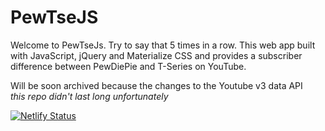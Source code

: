 # PewTseJS
Welcome to PewTseJs. Try to say that 5 times in a row. This web app built with JavaScript, jQuery and Materialize CSS and provides a subscriber difference between PewDiePie and T-Series on YouTube.

Will be soon archived because the changes to the Youtube v3 data API   
*this repo didn't last long unfortunately*


[![Netlify Status](https://api.netlify.com/api/v1/badges/75e5a1d7-4d39-43ed-98ed-3c4f1000b2d3/deploy-status)](https://app.netlify.com/sites/tseries/deploys)
